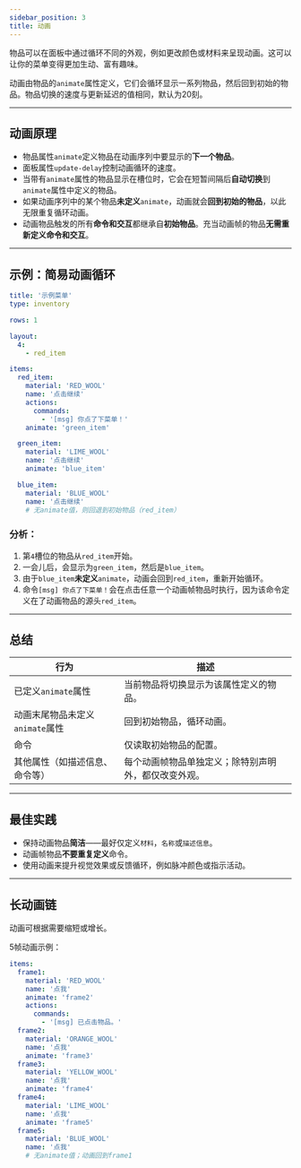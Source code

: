 ```yaml
---
sidebar_position: 3
title: 动画
---
```


物品可以在面板中通过循环不同的外观，例如更改颜色或材料来呈现动画。这可以让你的菜单变得更加生动、富有趣味。

动画由物品的`animate`属性定义，它们会循环显示一系列物品，然后回到初始的物品。物品切换的速度与更新延迟的值相同，默认为20刻。

------

## 动画原理

- 物品属性`animate`定义物品在动画序列中要显示的**下一个物品**。
- 面板属性`update-delay`控制动画循环的速度。
- 当带有`animate`属性的物品显示在槽位时，它会在短暂间隔后**自动切换**到`animate`属性中定义的物品。
- 如果动画序列中的某个物品**未定义**`animate`，动画就会**回到初始的物品**，以此无限重复循环动画。
- 动画物品触发的所有**命令和交互**都继承自**初始物品**。充当动画帧的物品**无需重新定义命令和交互**。

------

## 示例：简易动画循环

```yaml
title: '示例菜单'
type: inventory

rows: 1

layout:
  4:
    - red_item

items:
  red_item:
    material: 'RED_WOOL'
    name: '点击继续'
    actions:
      commands:
        - '[msg] 你点了下菜单！'
    animate: 'green_item'

  green_item:
    material: 'LIME_WOOL'
    name: '点击继续'
    animate: 'blue_item'

  blue_item:
    material: 'BLUE_WOOL'
    name: '点击继续'
    # 无animate值，则回退到初始物品（red_item）
```

### 分析：

1. 第`4`槽位的物品从`red_item`开始。
2. 一会儿后，会显示为`green_item`，然后是`blue_item`。
3. 由于`blue_item`**未定义**`animate`，动画会回到`red_item`，重新开始循环。
4. 命令`[msg] 你点了下菜单！`会在点击任意一个动画帧物品时执行，因为该命令定义在了动画物品的源头`red_item`。

------

## 总结

| 行为                   | 描述                         |
|----------------------|----------------------------|
| 已定义`animate`属性       | 当前物品将切换显示为该属性定义的物品。        |
| 动画末尾物品未定义`animate`属性 | 回到初始物品，循环动画。               |
| 命令                   | 仅读取初始物品的配置。                |
| 其他属性（如描述信息、命令等）      | 每个动画帧物品单独定义；除特别声明外，都仅改变外观。 |

------

## 最佳实践

- 保持动画物品**简洁**——最好仅定义`材料`，`名称`或`描述信息`。
- 动画帧物品**不要重复定义**命令。
- 使用动画来提升视觉效果或反馈循环，例如脉冲颜色或指示活动。

------

## 长动画链

动画可根据需要缩短或增长。

5帧动画示例：

```yaml
items:
  frame1:
    material: 'RED_WOOL'
    name: '点我'
    animate: 'frame2'
    actions:
      commands:
        - '[msg] 已点击物品。'
  frame2:
    material: 'ORANGE_WOOL'
    name: '点我'
    animate: 'frame3'
  frame3:
    material: 'YELLOW_WOOL'
    name: '点我'
    animate: 'frame4'
  frame4:
    material: 'LIME_WOOL'
    name: '点我'
    animate: 'frame5'
  frame5:
    material: 'BLUE_WOOL'
    name: '点我'
    # 无animate值；动画回到frame1
```